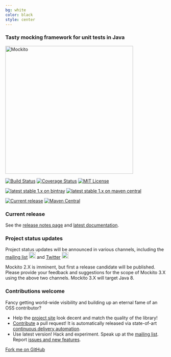 ```yaml
---
bg: white
color: black
style: center
---
```

### Tasty mocking framework for unit tests in Java

<img alt="Mockito" src="https://github.com/mockito/mockito.github.io/raw/master/img/logo%402x.png" width="400">

[![Build Status](https://travis-ci.org/mockito/mockito.svg?branch=master)](https://travis-ci.org/mockito/mockito)
[![Coverage Status](https://img.shields.io/codecov/c/github/mockito/mockito.svg)](https://codecov.io/github/mockito/mockito)
[![MIT License](http://img.shields.io/badge/license-MIT-green.svg) ](https://github.com/mockito/mockito/blob/master/LICENSE)

[![latest stable 1.x on bintray](https://img.shields.io/badge/Download-1.10.19-blue.svg)](https://bintray.com/szczepiq/maven/mockito/1.10.19/view)
[![latest stable 1.x on maven central](https://img.shields.io/badge/maven%20central-1.10.19-brightgreen.svg)](http://search.maven.org/#artifactdetails|org.mockito|mockito-core|1.10.19|)

[![Current release](https://api.bintray.com/packages/szczepiq/maven/mockito/images/download.svg)](https://bintray.com/szczepiq/maven/mockito/_latestVersion)
[![Maven Central](https://maven-badges.herokuapp.com/maven-central/org.mockito/mockito-core/badge.svg)](https://maven-badges.herokuapp.com/maven-central/org.mockito/mockito-core)


### Current release

See the [release notes page](https://github.com/mockito/mockito/blob/master/doc/release-notes/official.md) and [latest documentation](http://mockito.github.io/mockito/docs/current/org/mockito/Mockito.html).

### Project status updates

Project status updates will be announced in various channels, including the [mailing list] <img alt="Google Groups" src="https://groups.google.com/forum/favicon.ico" width="21" height="21"> and [Twitter](https://twitter.com/mockitojava) <img alt="Twitter logo" src="https://g.twimg.com/dev/img/marketing/twitter-for-websites/header-logo.png" width="21" height="21">

Mockito 2.X is imminent, but first a release candidate will be published.
Please provide your feedback and suggestions for the scope of Mockito 3.X using the above two channels.
Mockito 3.X will target Java 8.

### Contributions welcome

Fancy getting world-wide visibility and building up an eternal fame of an OSS contributor?

* Help the [project site](https://github.com/mockito/mockito.github.io) look decent and match the quality of the library!
* [Contribute](https://github.com/mockito/mockito/blob/master/.github/CONTRIBUTING.md) a pull request! It is automatically released via state-of-art [continuous delivery automation](http://szczepiq.blogspot.com/2014_08_01_archive.html).
* Use latest version! Hack and experiment. Speak up at the [mailing list]. Report [issues and new features](https://github.com/mockito/mockito/issues).

<span id="forkongithub">
  <a href="{{ site.source_link }}" class="bg-green">
    Fork me on GitHub
  </a>
</span>


[mailing list]: https://groups.google.com/group/mockito
